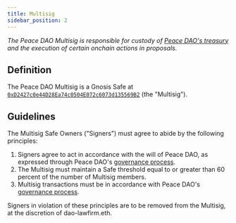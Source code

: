 ```yaml
---
title: Multisig
sidebar_position: 2
---
```


*The Peace DAO Multisig is responsible for custody of [Peace DAO's treasury](https://juicebox.money/p/peace) and the execution of certain onchain actions in proposals.*

## Definition

The Peace DAO Multisig is a Gnosis Safe at [`0xD2427c0e44D28Ea74c0504E072c6073d135569B2`](https://etherscan.io/address/0xD2427c0e44D28Ea74c0504E072c6073d135569B2) (the "Multisig").

## Guidelines

The Multisig Safe Owners ("Signers") must agree to abide by the following principles:

1. Signers agree to act in accordance with the will of Peace DAO, as expressed through Peace DAO's [governance process](governance).
2. The Multisig must maintain a Safe threshold equal to or greater than 60 percent of the number of Multisig members.
3. Multisig transactions must be in accordance with Peace DAO's [governance process](governance).

Signers in violation of these principles are to be removed from the Multisig, at the discretion of dao-lawfirm.eth.
